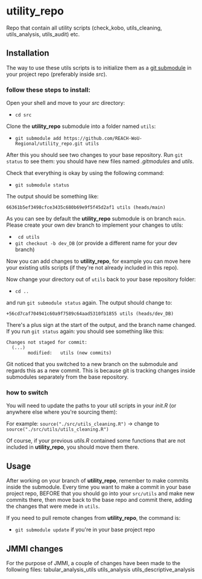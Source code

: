 # utility_repo
Repo that contain all utility scripts (check_kobo, utils_cleaning, utils_analysis, utils_audit) etc.

## Installation

The way to use these utils scripts is to initialize them as a [git submodule](https://git-scm.com/book/en/v2/Git-Tools-Submodules) in your project repo (preferably inside _src_).

### follow these steps to install:

Open your shell and move to your _src_ directory:

- ```cd src```

Clone the __utility_repo__ submodule into a folder named `utils`:

- ```git submodule add https://github.com/REACH-WoU-Regional/utility_repo.git utils```

After this you should see two changes to your base repository. Run `git status` to see them: you should have new files named _.gitmodules_ and _utils_. 

Check that everything is okay by using the following command:

- ```git submodule status```

The output should be something like:

``` 
66361b5ef3498cfce3435c680b69e9f5f45d2af1 utils (heads/main) 
```

As you can see by default the __utility_repo__ submodule is on branch `main`. Please create your own dev branch to implement your changes to utils:

- ``` cd utils```
- ```git checkout -b dev_DB``` (or provide a different name for your dev branch)

Now you can add changes to __utility_repo__, for example you can move here your existing utils scripts (if they're not already included in this repo). 

Now change your directory out of `utils` back to your base repository folder:

- ```cd ..```
 
and run `git submodule status` again. The output should change to:

```
+56cd7caf704941c60a9f7589c64aad5310fb1855 utils (heads/dev_DB)
```

There's a plus sign at the start of the output, and the branch name changed. If you run `git status` again: you should see something like this:

```
Changes not staged for commit:
  (...)
        modified:   utils (new commits)
```

Git noticed that you switched to a new branch on the submodule and regards this as a new commit. This is because git is tracking changes inside submodules separately from the base repository.

### how to switch

You will need to update the paths to your util scripts in your _init.R_ (or anywhere else where you're sourcing them):

For example: ```source("./src/utils_cleaning.R")``` -> change to ```source("./src/utils/utils_cleaning.R")```

Of course, if your previous _utils.R_ contained some functions that are not included in __utility_repo__, you should move them there.

## Usage

 After working on your branch of __utility_repo__, remember to make commits inside the submodule. Every time you want to make a commit in your base project repo, BEFORE that you should go into your `src/utils` and make new commits there, then move back to the base repo and commit there, adding the changes that were mede in `utils`.
 
 If you need to pull remote changes from __utility_repo__, the command is:
 
 - `git submodule update` if you're in your base project repo

 ## JMMI changes
For the purpose of JMMI, a couple of changes have been made to the following files:
tabular_analysis_utils
utils_analysis
utils_descriptive_analysis



